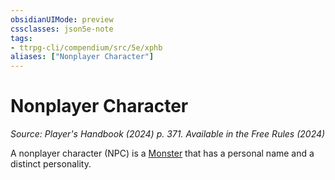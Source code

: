 ```yaml
---
obsidianUIMode: preview
cssclasses: json5e-note
tags:
- ttrpg-cli/compendium/src/5e/xphb
aliases: ["Nonplayer Character"]
---
```

# Nonplayer Character
*Source: Player's Handbook (2024) p. 371. Available in the Free Rules (2024)* 

A nonplayer character (NPC) is a [Monster](monster-xphb.md) that has a personal name and a distinct personality.